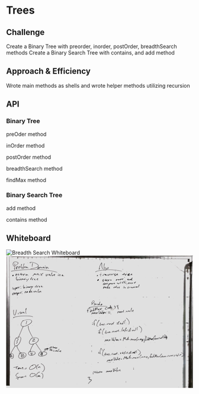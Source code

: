 # Trees

## Challenge
Create a Binary Tree with preorder, inorder, postOrder, breadthSearch methods
Create a Binary Search Tree with contains, and add method

## Approach & Efficiency
Wrote main methods as shells and wrote helper methods utilizing recursion

## API
### Binary Tree
preOder method

inOrder method

postOrder method

breadthSearch method

findMax method

### Binary Search Tree
add method

contains method

## Whiteboard
![Breadth Search Whiteboard](../../assets/breadthSearch-whiteBoard.jpg)
![Find Max](../../assets/findMax-whiteBoard.jpg)